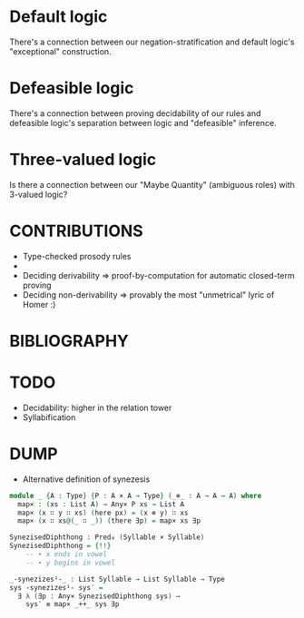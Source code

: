 
# Default logic

There's a connection between our negation-stratification and default logic's "exceptional" construction.

# Defeasible logic

There's a connection between proving decidability of our rules and defeasible logic's separation between logic and "defeasible" inference.

# Three-valued logic

Is there a connection between our "Maybe Quantity" (ambiguous roles) with 3-valued logic?


# CONTRIBUTIONS

- Type-checked prosody rules
-
- Deciding derivability
  ⇒ proof-by-computation for automatic closed-term proving
- Deciding non-derivability
  ⇒ provably the most "unmetrical" lyric of Homer :)

# BIBLIOGRAPHY


# TODO

- Decidability: higher in the relation tower
- Syllabification

# DUMP

- Alternative definition of synezesis
```agda
module _ {A : Type} {P : A × A → Type} (_⊗_ : A → A → A) where
  map× : (xs : List A) → Any× P xs → List A
  map× (x ∷ y ∷ xs) (here px) = (x ⊗ y) ∷ xs
  map× (x ∷ xs@(_ ∷ _)) (there ∃p) = map× xs ∃p

SynezisedDiphthong : Pred₀ (Syllable × Syllable)
SynezisedDiphthong = {!!}
    -- ∙ x ends in vowel
    -- ∙ y begins in vowel

_-synezizes¹-_ : List Syllable → List Syllable → Type
sys -synezizes¹- sys′ =
  ∃ λ (∃p : Any× SynezisedDiphthong sys) →
    sys′ ≡ map× _++_ sys ∃p
```
